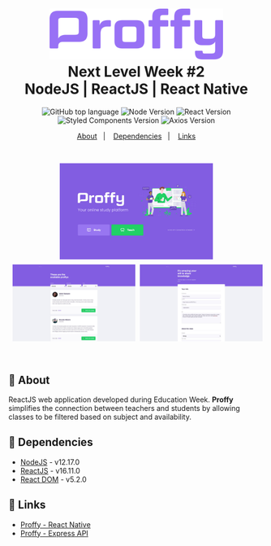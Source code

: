 <h1 align="center">
    <img alt="Proffy" src=".github/logo.svg" height="100px" />
    <br>Next Level Week #2<br/>
    NodeJS | ReactJS | React Native
</h1>

<p align="center">
  <img alt="GitHub top language" src="https://img.shields.io/github/languages/top/marina-ferreira/proffy-web?style=for-the-badge&color=yellow&logo=javascript">

  <img alt="Node Version" src="https://img.shields.io/badge/node-~12.17.0-87c001?style=for-the-badge&logo=node.js">

  <img alt="React Version" src="https://img.shields.io/badge/dynamic/json?color=01daff&url=https://raw.githubusercontent.com/marina-ferreira/proffy-web/master/package.json&query=$.dependencies.react&label=react&logo=react&style=for-the-badge">

  <br />

  <img alt="Styled Components Version" src="https://img.shields.io/badge/dynamic/json?color=de7aca&url=https://raw.githubusercontent.com/marina-ferreira/proffy-web/master/package.json&query=$.dependencies['styled-components']&label=styled-components&logo=styled-components&style=for-the-badge">

  <img alt="Axios Version" src="https://img.shields.io/badge/dynamic/json?color=blueviolet&url=https://raw.githubusercontent.com/marina-ferreira/proffy-web/master/package.json&query=$.dependencies.axios&label=axios&logo=axios&style=for-the-badge">

</p>

<p align="center">
  <a href="#bookmark-about">About</a>&nbsp;&nbsp;&nbsp;|&nbsp;&nbsp;&nbsp;
  <a href="#rocket-dependencies">Dependencies</a>&nbsp;&nbsp;&nbsp;|&nbsp;&nbsp;&nbsp;
  <a href="#link-links">Links</a>
</p>
<br />

<p align="center">
  <img alt="Proffy Landing Page" align="center" width="60%" src="./.github/landing.jpg" style="margin: 0 5px 10px" />
  <img alt="Proffy Study Page" width="48%" src="./.github/study.jpg" style="margin: 0 5px" />
  <img alt="Proffy Teach Page" width="48%" src="./.github/teach.jpg" />
</p>
<br />

## :bookmark: About

ReactJS web application developed during Education Week. **Proffy** simplifies the connection between
teachers and students by allowing classes to be filtered based on subject and
availability.

## :floppy_disk: Dependencies

-  [NodeJS](https://nodejs.org/en/) - v12.17.0
-  [ReactJS](https://reactjs.org/) - v16.11.0
-  [React DOM](https://reactjs.org/) - v5.2.0

## :link: Links

- [Proffy - React Native](https://github.com/marina-ferreira/proffy-mobile)
- [Proffy - Express API](https://github.com/marina-ferreira/proffy-api)
